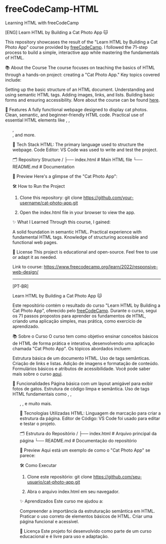 # freeCodeCamp-HTML
Learning HTML with freeCodeCamp

[ENG]
Learn HTML by Building a Cat Photo App 🐱

This repository showcases the result of the "Learn HTML by Building a Cat Photo App" course provided by <a href="https://www.freecodecamp.org/">freeCodeCamp</a>. I followed the 71-step process to build a simple, interactive app while mastering the fundamentals of HTML.

📚 About the Course
The course focuses on teaching the basics of HTML through a hands-on project: creating a "Cat Photo App." Key topics covered include:

Setting up the basic structure of an HTML document.
Understanding and using semantic HTML tags.
Adding images, links, and lists.
Building basic forms and ensuring accessibility.
More about the course can be found <a href="https://www.freecodecamp.org/learn/2022/responsive-web-design/">here</a>.

🚀 Features
A fully functional webpage designed to display cat photos.
Clean, semantic, and beginner-friendly HTML code.
Practical use of essential HTML elements like <img>, <a>, <ul>, <form>, and more.

🔧 Tech Stack
HTML: The primary language used to structure the webpage.
Code Editor: VS Code was used to write and test the project.

🗂️ Repository Structure
/
├── index.html       # Main HTML file
└── README.md        # Documentation

📸 Preview
Here's a glimpse of the "Cat Photo App":


🛠️ How to Run the Project
1. Clone this repository:
git clone https://github.com/your-username/cat-photo-app.git

2. Open the index.html file in your browser to view the app.

✨ What I Learned
Through this course, I gained:

A solid foundation in semantic HTML.
Practical experience with fundamental HTML tags.
Knowledge of structuring accessible and functional web pages.

📜 License
This project is educational and open-source. Feel free to use or adapt it as needed.

Link to course: https://www.freecodecamp.org/learn/2022/responsive-web-design/

-----------------------------------------
[PT-BR]

Learn HTML by Building a Cat Photo App 🐱

Este repositório contém o resultado do curso "Learn HTML by Building a Cat Photo App", oferecido pelo <a href="https://www.freecodecamp.org/">freeCodeCamp</a>. Durante o curso, segui os 71 passos propostos para aprender os fundamentos de HTML, criando uma aplicação simples, mas prática, como exercício de aprendizado.

📚 Sobre o Curso
O curso tem como objetivo ensinar conceitos básicos de HTML de forma prática e interativa, desenvolvendo uma aplicação chamada "Cat Photo App". Os tópicos abordados incluem:

Estrutura básica de um documento HTML.
Uso de tags semânticas.
Criação de links e listas.
Adição de imagens e formatação de conteúdo.
Formulários básicos e atributos de acessibilidade.
Você pode saber mais sobre o curso <a href="https://www.freecodecamp.org/learn/2022/responsive-web-design/">aqui</a>.

🚀 Funcionalidades
Página básica com um layout amigável para exibir fotos de gatos.
Estrutura de código limpa e semântica.
Uso de tags HTML fundamentais como <img>, <a>, <ul>, <form>, e muito mais.

🔧 Tecnologias Utilizadas
HTML: Linguagem de marcação para criar a estrutura da página.
Editor de Código: VS Code foi usado para editar e testar o projeto.

🗂️ Estrutura do Repositório
/
├── index.html       # Arquivo principal da página
└── README.md        # Documentação do repositório

📸 Preview
Aqui está um exemplo de como o "Cat Photo App" se parece:


🛠️ Como Executar
1. Clone este repositório:
git clone https://github.com/seu-usuario/cat-photo-app.git

2. Abra o arquivo index.html em seu navegador.

✨ Aprendizados
Este curso me ajudou a:

Compreender a importância da estruturação semântica em HTML.
Praticar o uso correto de elementos básicos de HTML.
Criar uma página funcional e acessível.

📜 Licença
Este projeto foi desenvolvido como parte de um curso educacional e é livre para uso e adaptação.